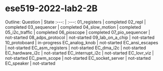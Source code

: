 # ese519-2022-lab2-2B

Outline:
Question | State
:---: | :---:
01_registers | completed
02_repl | completed
03_sequencer | completed
04_slow_motion | completed
05_i2c_traffic | completed
06_pioscope | completed
07_pio_sequencer | not-started
08_adps_protocol | not-started
09_lab_on_a_chip | not-started
10_protoboard | in-progress
EC_analog_knob | not-started
EC_ansi_escapes | not-started
EC_asm_registers | not-started
EC_dma_i2c | not-started
EC_hardware_i2c | not-started
EC_interrupt_i2c | not-started
EC_lovr_viz | not-started
EC_pwm_scope | not-started
EC_socket_server | not-started
EC_speaker | not-started
